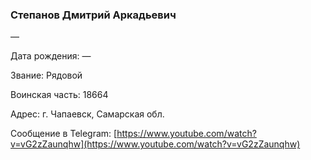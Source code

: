### Степанов Дмитрий Аркадьевич

—

Дата рождения: —

Звание: Рядовой

Воинская часть: 18664

Адрес: г. Чапаевск, Самарская обл.

Сообщение в Telegram: [https://www.youtube.com/watch?v=vG2zZaunqhw](https://www.youtube.com/watch?v=vG2zZaunqhw)
